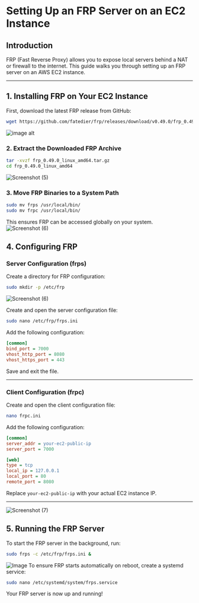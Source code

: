 # Setting Up an FRP Server on an EC2 Instance

## Introduction
FRP (Fast Reverse Proxy) allows you to expose local servers behind a NAT or firewall to the internet. This guide walks you through setting up an FRP server on an AWS EC2 instance.

---

## 1. Installing FRP on Your EC2 Instance
First, download the latest FRP release from GitHub:
```sh
wget https://github.com/fatedier/frp/releases/download/v0.49.0/frp_0.49.0_linux_amd64.tar.gz
```
![image alt](https://github.com/user-attachments/assets/5b76cc0b-e6b8-4b8e-9824-1a51b27f5e95)

### 2. Extract the Downloaded FRP Archive
```sh
tar -xvzf frp_0.49.0_linux_amd64.tar.gz
cd frp_0.49.0_linux_amd64
```
![Screenshot (5)](https://github.com/user-attachments/assets/bd17ff30-f5be-4417-8d74-47ee63e245b3)

### 3. Move FRP Binaries to a System Path
```sh
sudo mv frps /usr/local/bin/
sudo mv frpc /usr/local/bin/
```
This ensures FRP can be accessed globally on your system.
![Screenshot (6)](https://github.com/user-attachments/assets/243801c9-47b0-4f07-b292-2105e5e3867c)

## 4. Configuring FRP

### **Server Configuration (frps)**
Create a directory for FRP configuration:
```sh
sudo mkdir -p /etc/frp
```
![Screenshot (6)](https://github.com/user-attachments/assets/243801c9-47b0-4f07-b292-2105e5e3867c)

Create and open the server configuration file:
```sh
sudo nano /etc/frp/frps.ini
```
Add the following configuration:
```ini
[common]
bind_port = 7000
vhost_http_port = 8080
vhost_https_port = 443
```
Save and exit the file.

---

### **Client Configuration (frpc)**
Create and open the client configuration file:
```sh
nano frpc.ini
```
Add the following configuration:
```ini
[common]
server_addr = your-ec2-public-ip
server_port = 7000

[web]
type = tcp
local_ip = 127.0.0.1
local_port = 80
remote_port = 8080
```
Replace `your-ec2-public-ip` with your actual EC2 instance IP.

---
![Screenshot (7)](https://github.com/user-attachments/assets/d07bbb3f-6b5e-4318-987e-5f607b6fcad0)

## 5. Running the FRP Server
To start the FRP server in the background, run:
```sh
sudo frps -c /etc/frp/frps.ini &
```
![Image](https://github.com/user-attachments/assets/abfe270a-5896-4dfa-a3c4-62ea5fe03bca)
To ensure FRP starts automatically on reboot, create a systemd service:
```sh
sudo nano /etc/systemd/system/frps.service
```
Your FRP server is now up and running!

